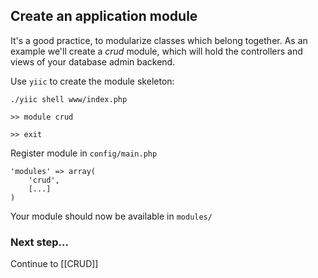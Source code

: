 ## Create an application module

It's a good practice, to modularize classes which belong together. As an example we'll create a *crud* module, which will hold the controllers and views of your database admin backend.

Use `yiic` to create the module skeleton:

    ./yiic shell www/index.php

    >> module crud

    >> exit

Register module in `config/main.php`

    'modules' => array(
        'crud',
        [...]
    )

Your module should now be available in `modules/`   
    
### Next step…

Continue to [[CRUD]]